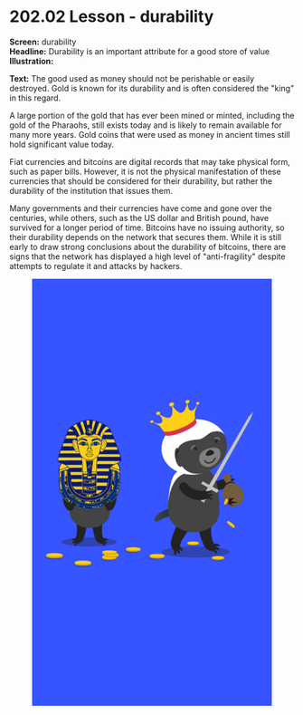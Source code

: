 # 202.02 Lesson - durability

**Screen:** durability\
**Headline:** Durability is an important attribute for a good store of value\
**Illustration:**

**Text:** The good used as money should not be perishable or easily destroyed. Gold is known for its durability and is often considered the "king" in this regard.&#x20;

A large portion of the gold that has ever been mined or minted, including the gold of the Pharaohs, still exists today and is likely to remain available for many more years. Gold coins that were used as money in ancient times still hold significant value today.&#x20;

Fiat currencies and bitcoins are digital records that may take physical form, such as paper bills. However, it is not the physical manifestation of these currencies that should be considered for their durability, but rather the durability of the institution that issues them.&#x20;

Many governments and their currencies have come and gone over the centuries, while others, such as the US dollar and British pound, have survived for a longer period of time. Bitcoins have no issuing authority, so their durability depends on the network that secures them. While it is still early to draw strong conclusions about the durability of bitcoins, there are signs that the network has displayed a high level of "anti-fragility" despite attempts to regulate it and attacks by hackers.

<figure><img src="../.gitbook/assets/202-02.png" alt=""><figcaption></figcaption></figure>
